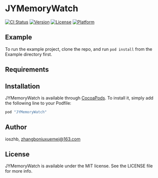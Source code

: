 # JYMemoryWatch

[![CI Status](http://img.shields.io/travis/ioszhb/JYMemoryWatch.svg?style=flat)](https://travis-ci.org/ioszhb/JYMemoryWatch)
[![Version](https://img.shields.io/cocoapods/v/JYMemoryWatch.svg?style=flat)](http://cocoapods.org/pods/JYMemoryWatch)
[![License](https://img.shields.io/cocoapods/l/JYMemoryWatch.svg?style=flat)](http://cocoapods.org/pods/JYMemoryWatch)
[![Platform](https://img.shields.io/cocoapods/p/JYMemoryWatch.svg?style=flat)](http://cocoapods.org/pods/JYMemoryWatch)

## Example

To run the example project, clone the repo, and run `pod install` from the Example directory first.

## Requirements

## Installation

JYMemoryWatch is available through [CocoaPods](http://cocoapods.org). To install
it, simply add the following line to your Podfile:

```ruby
pod "JYMemoryWatch"
```

## Author

ioszhb, zhangboniuxuemei@163.com

## License

JYMemoryWatch is available under the MIT license. See the LICENSE file for more info.

